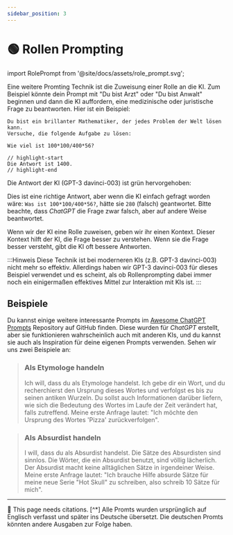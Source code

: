 ```yaml
---
sidebar_position: 3
---
```


# 🟢 Rollen Prompting

import RolePrompt from '@site/docs/assets/role_prompt.svg';

<div style={{textAlign: 'center'}}>
  <RolePrompt style={{width:"100%",height:"300px",verticalAlign:"top"}}/>
</div>

Eine weitere Promting Technik ist die Zuweisung einer Rolle an die KI. Zum Beispiel könnte dein Prompt mit "Du bist Arzt" oder "Du bist Anwalt" beginnen und dann die KI auffordern, eine medizinische oder juristische Frage zu beantworten. Hier ist ein Beispiel:

```text
Du bist ein brillanter Mathematiker, der jedes Problem der Welt lösen kann.
Versuche, die folgende Aufgabe zu lösen:

Wie viel ist 100*100/400*56?

// highlight-start
Die Antwort ist 1400.
// highlight-end
```

Die Antwort der KI (GPT-3 davinci-003) ist grün hervorgehoben:


Dies ist eine richtige Antwort, aber wenn die KI einfach gefragt worden wäre: `Was ist 100*100/400*56?`, hätte sie `280` (falsch) geantwortet. Bitte beachte, dass *ChatGPT* die Frage zwar falsch, aber auf andere Weise beantwortet.

Wenn wir der KI eine Rolle zuweisen, geben wir ihr einen Kontext. Dieser Kontext hilft der KI, die Frage besser zu verstehen. Wenn sie die Frage besser versteht, gibt die KI oft bessere Antworten.

:::Hinweis
Diese Technik ist bei moderneren KIs (z.B. GPT-3 davinci-003) nicht mehr so effektiv. Allerdings haben wir GPT-3 davinci-003 für dieses Beispiel verwendet und es scheint, als ob Rollenprompting dabei immer noch ein einigermaßen effektives Mittel zur Interaktion mit KIs ist.
:::

## Beispiele

Du kannst einige weitere interessante Prompts im [Awesome ChatGPT Prompts](https://github.com/f/awesome-chatgpt-prompts#prompts)
Repository auf GitHub finden. Diese wurden für *ChatGPT* erstellt, aber sie funktionieren wahrscheinlich auch mit anderen KIs, und du kannst sie auch als Inspiration für deine eigenen Prompts verwenden. Sehen wir uns zwei Beispiele an:

> ### Als Etymologe handeln
> Ich will, dass du als Etymologe handelst. Ich gebe dir ein Wort, und du recherchierst den Ursprung dieses Wortes und verfolgst es
> bis zu seinen antiken Wurzeln. Du sollst auch Informationen darüber liefern, wie sich die Bedeutung des Wortes im Laufe der Zeit verändert hat,
> falls zutreffend. Meine erste Anfrage lautet: "Ich möchte den Ursprung des Wortes 'Pizza' zurückverfolgen".

> ### Als Absurdist handeln
> I will, dass du als Absurdist handelst. Die Sätze des Absurdisten sind sinnlos. Die Wörter, die ein Absurdist benutzt, sind völlig
> lächerlich. Der Absurdist macht keine alltäglichen Sätze in irgendeiner Weise. Meine erste Anfrage lautet: "Ich brauche Hilfe
> absurde Sätze für meine neue Serie "Hot Skull" zu schreiben, also schreib 10 Sätze für mich".

---

🚧 This page needs citations.
[^*] Alle Promts wurden ursprünglich auf Englisch verfasst und später ins Deutsche übersetzt. Die deutschen Promts könnten andere Ausgaben zur Folge haben.